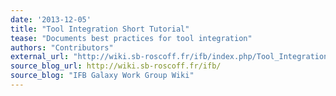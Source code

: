 ```yaml
---
date: '2013-12-05'
title: "Tool Integration Short Tutorial"
tease: "Documents best practices for tool integration"
authors: "Contributors"
external_url: "http://wiki.sb-roscoff.fr/ifb/index.php/Tool_Integration_Short_Tutorial"
source_blog_url: http://wiki.sb-roscoff.fr/ifb/
source_blog: "IFB Galaxy Work Group Wiki"
---
```

